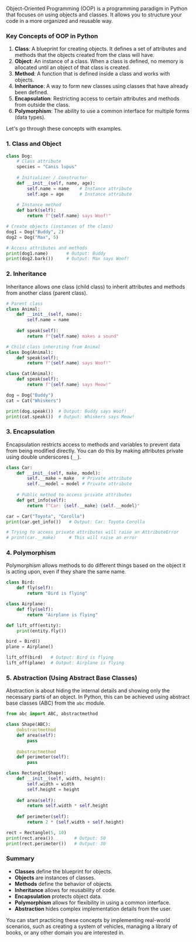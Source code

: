 Object-Oriented Programming (OOP) is a programming paradigm in Python that focuses on using objects and classes. It allows you to structure your code in a more organized and reusable way.

### Key Concepts of OOP in Python

1. **Class**: A blueprint for creating objects. It defines a set of attributes and methods that the objects created from the class will have.
2. **Object**: An instance of a class. When a class is defined, no memory is allocated until an object of that class is created.
3. **Method**: A function that is defined inside a class and works with objects.
4. **Inheritance**: A way to form new classes using classes that have already been defined.
5. **Encapsulation**: Restricting access to certain attributes and methods from outside the class.
6. **Polymorphism**: The ability to use a common interface for multiple forms (data types).

Let's go through these concepts with examples.

### 1. Class and Object

```python
class Dog:
    # Class attribute
    species = "Canis lupus"
    
    # Initializer / Constructor
    def __init__(self, name, age):
        self.name = name    # Instance attribute
        self.age = age      # Instance attribute
    
    # Instance method
    def bark(self):
        return f"{self.name} says Woof!"

# Create objects (instances of the class)
dog1 = Dog("Buddy", 2)
dog2 = Dog("Max", 5)

# Access attributes and methods
print(dog1.name)       # Output: Buddy
print(dog2.bark())     # Output: Max says Woof!
```

### 2. Inheritance

Inheritance allows one class (child class) to inherit attributes and methods from another class (parent class).

```python
# Parent class
class Animal:
    def __init__(self, name):
        self.name = name
    
    def speak(self):
        return f"{self.name} makes a sound"

# Child class inheriting from Animal
class Dog(Animal):
    def speak(self):
        return f"{self.name} says Woof!"

class Cat(Animal):
    def speak(self):
        return f"{self.name} says Meow!"

dog = Dog("Buddy")
cat = Cat("Whiskers")

print(dog.speak())  # Output: Buddy says Woof!
print(cat.speak())  # Output: Whiskers says Meow!
```

### 3. Encapsulation

Encapsulation restricts access to methods and variables to prevent data from being modified directly. You can do this by making attributes private using double underscores (`__`).

```python
class Car:
    def __init__(self, make, model):
        self.__make = make   # Private attribute
        self.__model = model # Private attribute
    
    # Public method to access private attributes
    def get_info(self):
        return f"Car: {self.__make} {self.__model}"

car = Car("Toyota", "Corolla")
print(car.get_info())   # Output: Car: Toyota Corolla

# Trying to access private attributes will raise an AttributeError
# print(car.__make)     # This will raise an error
```

### 4. Polymorphism

Polymorphism allows methods to do different things based on the object it is acting upon, even if they share the same name.

```python
class Bird:
    def fly(self):
        return "Bird is flying"

class Airplane:
    def fly(self):
        return "Airplane is flying"

def lift_off(entity):
    print(entity.fly())

bird = Bird()
plane = Airplane()

lift_off(bird)   # Output: Bird is flying
lift_off(plane)  # Output: Airplane is flying
```

### 5. Abstraction (Using Abstract Base Classes)

Abstraction is about hiding the internal details and showing only the necessary parts of an object. In Python, this can be achieved using abstract base classes (ABC) from the `abc` module.

```python
from abc import ABC, abstractmethod

class Shape(ABC):
    @abstractmethod
    def area(self):
        pass
    
    @abstractmethod
    def perimeter(self):
        pass

class Rectangle(Shape):
    def __init__(self, width, height):
        self.width = width
        self.height = height
    
    def area(self):
        return self.width * self.height
    
    def perimeter(self):
        return 2 * (self.width + self.height)

rect = Rectangle(5, 10)
print(rect.area())        # Output: 50
print(rect.perimeter())   # Output: 30
```

### Summary

- **Classes** define the blueprint for objects.
- **Objects** are instances of classes.
- **Methods** define the behavior of objects.
- **Inheritance** allows for reusability of code.
- **Encapsulation** protects object data.
- **Polymorphism** allows for flexibility in using a common interface.
- **Abstraction** hides complex implementation details from the user.

You can start practicing these concepts by implementing real-world scenarios, such as creating a system of vehicles, managing a library of books, or any other domain you are interested in.

